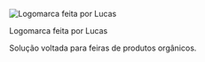 ![Logomarca feita por Lucas](https://s3-us-west-2.amazonaws.com/secure.notion-static.com/a6bc9bad-037c-44f1-9f8c-84a54db58c56/Untitled.png)

Logomarca feita por Lucas

Solução voltada para feiras de produtos orgânicos.